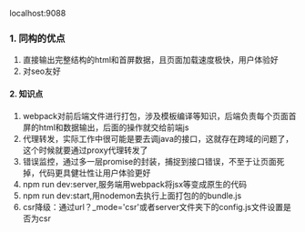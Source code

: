 localhost:9088

### 1. 同构的优点

1. 直接输出完整结构的html和首屏数据，且页面加载速度极快，用户体验好
2. 对seo友好

#### 2. 知识点

1.   webpack对前后端文件进行打包，涉及模板编译等知识，后端负责每个页面首屏的html和数据输出，后面的操作就交给前端js
2.   代理转发，实际工作中很可能是要去调java的接口，这就存在跨域的问题了，这个时候就要通过proxy代理转发了
3.   错误监控，通过多一层promise的封装，捕捉到接口错误，不至于让页面死掉，代码更具健壮性让用户体验更好
4.   npm run dev:server,服务端用webpack将jsx等变成原生的代码
5.   npm run dev:start,用nodemon去执行上面打包的的bundle.js
6.   csr降级：通过url？_mode='csr'或者server文件夹下的config.js文件设置是否为csr